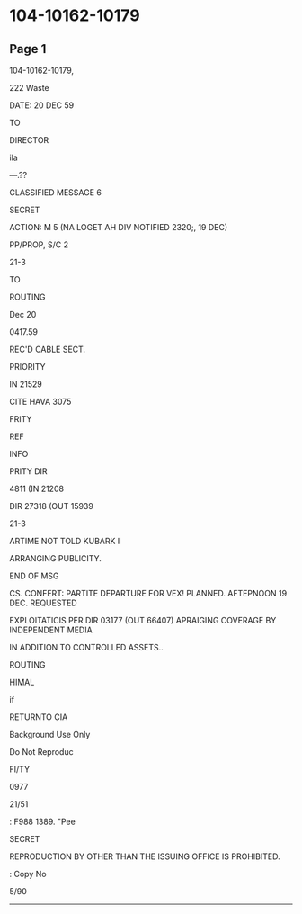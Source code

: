 # 104-10162-10179

## Page 1

104-10162-10179,

222 Waste

DATE: 20 DEC 59

TO

DIRECTOR

ila

—.??

CLASSIFIED MESSAGE 6

SECRET

ACTION: M 5 (NA LOGET AH DIV NOTIFIED 2320;, 19 DEC)

PP/PROP, S/C 2

21-3

TO

ROUTING

Dec 20

0417.59

REC'D CABLE SECT.

PRIORITY

IN 21529

CITE HAVA 3075

FRITY

REF

INFO

PRITY DIR

4811 (IN 21208

DIR 27318 (OUT 15939

21-3

ARTIME NOT TOLD KUBARK I

ARRANGING PUBLICITY.

END OF MSG

CS. CONFERT: PARTITE DEPARTURE FOR VEX! PLANNED. AFTEPNOON 19 DEC. REQUESTED

EXPLOITATICIS PER DIR 03177 (OUT 66407) APRAIGING COVERAGE BY INDEPENDENT MEDIA

IN ADDITION TO CONTROLLED ASSETS..

ROUTING

HIMAL

if

RETURNTO CIA

Background Use Only

Do Not Reproduc

FI/TY

0977

21/51

: F988 1389. "Pee

SECRET

REPRODUCTION BY OTHER THAN THE ISSUING OFFICE IS PROHIBITED.

: Copy No

5/90

---

